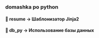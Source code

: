 ### domashka po python
#### :file_folder: resume -> Шаблонизатор Jinja2
#### :file_folder: db_py -> Использование базы данных
